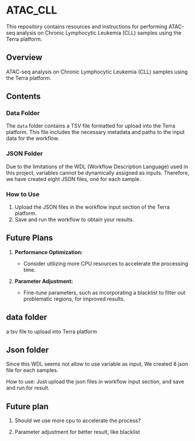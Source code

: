 # ATAC_CLL

This repository contains resources and instructions for performing ATAC-seq analysis on Chronic Lymphocytic Leukemia (CLL) samples using the Terra platform.



## Overview

ATAC-seq analysis on Chronic Lymphocytic Leukemia (CLL) samples using the Terra platform.



## Contents

### Data Folder

The `data` folder contains a TSV file formatted for upload into the Terra platform. This file includes the necessary metadata and paths to the input data for the workflow.

### JSON Folder

Due to the limitations of the WDL (Workflow Description Language) used in this project, variables cannot be dynamically assigned as inputs. Therefore, we have created eight JSON files, one for each sample.

### How to Use

1. Upload the JSON files in the workflow input section of the Terra platform.
2. Save and run the workflow to obtain your results.

## Future Plans

1. **Performance Optimization:** 
   
   - Consider utilizing more CPU resources to accelerate the processing time.

2. **Parameter Adjustment:**
   
   - Fine-tune parameters, such as incorporating a blacklist to filter out problematic regions, for improved results.



## data folder

a tsv file to upload into Terra platform



## Json folder



Since this WDL seems not allow to use variable as input, We created 8 json file for each samples.

How to use: Just upload the json files in workflow input section, and save and run for result.



## Future plan

1. Should we use more cpu to accelerate the process?

2. Parameter adjustment for better result, like blacklist
